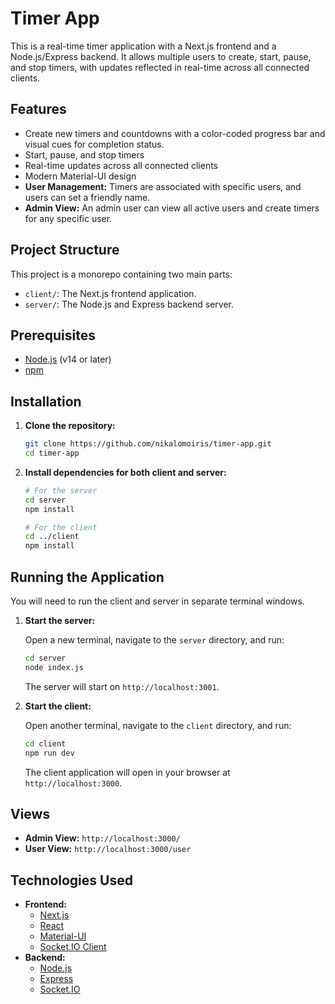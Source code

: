 # Timer App

This is a real-time timer application with a Next.js frontend and a Node.js/Express backend. It allows multiple users to create, start, pause, and stop timers, with updates reflected in real-time across all connected clients.

## Features

*   Create new timers and countdowns with a color-coded progress bar and visual cues for completion status.
*   Start, pause, and stop timers
*   Real-time updates across all connected clients
*   Modern Material-UI design
*   **User Management:** Timers are associated with specific users, and users can set a friendly name.
*   **Admin View:** An admin user can view all active users and create timers for any specific user.

## Project Structure

This project is a monorepo containing two main parts:

*   `client/`: The Next.js frontend application.
*   `server/`: The Node.js and Express backend server.

## Prerequisites

*   [Node.js](https://nodejs.org/) (v14 or later)
*   [npm](https://www.npmjs.com/)

## Installation

1.  **Clone the repository:**

    ```bash
    git clone https://github.com/nikalomoiris/timer-app.git
    cd timer-app
    ```

2.  **Install dependencies for both client and server:**

    ```bash
    # For the server
    cd server
    npm install
    
    # For the client
    cd ../client
    npm install
    ```

## Running the Application

You will need to run the client and server in separate terminal windows.

1.  **Start the server:**

    Open a new terminal, navigate to the `server` directory, and run:

    ```bash
    cd server
    node index.js
    ```

    The server will start on `http://localhost:3001`.

2.  **Start the client:**

    Open another terminal, navigate to the `client` directory, and run:

    ```bash
    cd client
    npm run dev
    ```

    The client application will open in your browser at `http://localhost:3000`.

## Views

*   **Admin View:** `http://localhost:3000/`
*   **User View:** `http://localhost:3000/user`

## Technologies Used

*   **Frontend:**
    *   [Next.js](https://nextjs.org/)
    *   [React](https://reactjs.org/)
    *   [Material-UI](https://mui.com/)
    *   [Socket.IO Client](https://socket.io/docs/v4/client-api/)
*   **Backend:**
    *   [Node.js](https://nodejs.org/)
    *   [Express](https://expressjs.com/)
    *   [Socket.IO](https://socket.io/)